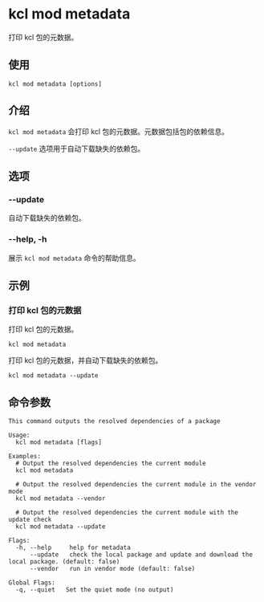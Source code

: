 # kcl mod metadata

打印 kcl 包的元数据。

## 使用

```shell
kcl mod metadata [options]
```

## 介绍

`kcl mod metadata` 会打印 kcl 包的元数据。元数据包括包的依赖信息。

`--update` 选项用于自动下载缺失的依赖包。

## 选项

### --update

自动下载缺失的依赖包。

### --help, -h

展示 `kcl mod metadata` 命令的帮助信息。

## 示例

### 打印 kcl 包的元数据

打印 kcl 包的元数据。

```shell
kcl mod metadata
```

打印 kcl 包的元数据，并自动下载缺失的依赖包。

```shell
kcl mod metadata --update
```

## 命令参数

```shell
This command outputs the resolved dependencies of a package

Usage:
  kcl mod metadata [flags]

Examples:
  # Output the resolved dependencies the current module
  kcl mod metadata
  
  # Output the resolved dependencies the current module in the vendor mode
  kcl mod metadata --vendor

  # Output the resolved dependencies the current module with the update check
  kcl mod metadata --update

Flags:
  -h, --help     help for metadata
      --update   check the local package and update and download the local package. (default: false)
      --vendor   run in vendor mode (default: false)

Global Flags:
  -q, --quiet   Set the quiet mode (no output)
```
